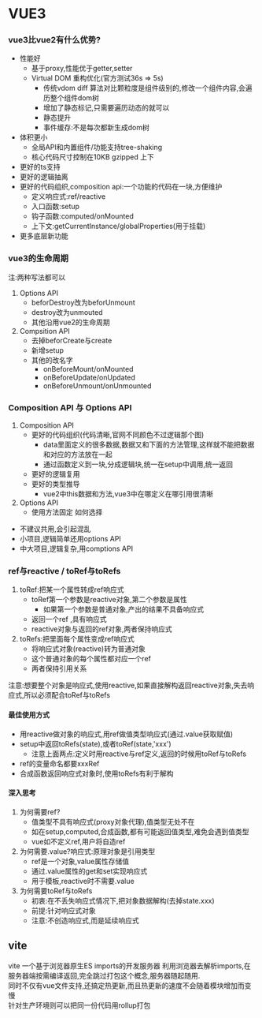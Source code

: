 # VUE3
### vue3比vue2有什么优势?
- 性能好
  - 基于proxy,性能优于getter,setter
  - Virtual DOM 重构优化(官方测试36s => 5s)
    - 传统vdom diff 算法对比颗粒度是组件级别的,修改一个组件内容,会遍历整个组件dom树
    - 增加了静态标记,只需要遍历动态的就可以
    - 静态提升
    - 事件缓存:不是每次都新生成dom树
- 体积更小
  - 全局API和内置组件/功能支持tree-shaking
  - 核心代码尺寸控制在10KB gzipped 上下
- 更好的ts支持
- 更好的逻辑抽离
- 更好的代码组织,composition api:一个功能的代码在一块,方便维护
  - 定义响应式:ref/reactive
  - 入口函数:setup
  - 钩子函数:computed/onMounted
  - 上下文:getCurrentInstance/globalProperties(用于挂载)
- 更多底层新功能

### vue3的生命周期
注:两种写法都可以
1. Options API
    - beforDestroy改为beforUnmount
    - destroy改为unmouted
    - 其他沿用vue2的生命周期
2. Compsition API
    - 去掉beforCreate与create
    - 新增setup
    - 其他的改名字
        - onBeforeMount/onMounted
        - onBeforeUpdate/onUpdated
        - onBeforeUnmount/onUnmounted

### Composition API 与 Options API
1. Composition API  
    - 更好的代码组织(代码清晰,官网不同颜色不过逻辑那个图)
        - data里面定义的很多数据,数据又和下面的方法管理,这样就不能把数据和对应的方法放在一起
        - 通过函数定义到一块,分成逻辑块,统一在setup中调用,统一返回
    - 更好的逻辑复用
    - 更好的类型推导
        - vue2中this数据和方法,vue3中在哪定义在哪引用很清晰
2. Options API
    - 使用方法固定
如何选择
- 不建议共用,会引起混乱
- 小项目,逻辑简单还用options API
- 中大项目,逻辑复杂,用comptions API

### ref与reactive / toRef与toRefs
1. toRef:把某一个属性转成ref响应式
    - toRef第一个参数是reactive对象,第二个参数是属性
        - 如果第一个参数是普通对象,产出的结果不具备响应式
    - 返回一个ref ,具有响应式
    - reactive对象与返回的ref对象,两者保持响应式
2. toRefs:把里面每个属性变成ref响应式
    - 将响应式对象(reactive)转为普通对象
    - 这个普通对象的每个属性都对应一个ref
    - 两者保持引用关系  
   
注意:想要整个对象是响应式,使用reactive,如果直接解构返回reactive对象,失去响应式,所以必须配合toRef与toRefs

#### 最佳使用方式
- 用reactive做对象的响应式,用ref做值类型响应式(通过.value获取赋值)
- setup中返回toRefs(state),或者toRef(state,'xxx')
    - 注意上面两点:定义时用reactive与ref定义,返回的时候用toRef与toRefs
- ref的变量命名都要xxxRef
- 合成函数返回响应式对象时,使用toRefs有利于解构

#### 深入思考 
1. 为何需要ref?
    - 值类型不具有响应式(proxy对象代理),值类型无处不在
    - 如在setup,computed,合成函数,都有可能返回值类型,难免会遇到值类型
    - vue如不定义ref,用户将自造ref
2. 为何需要.value?响应式:原理对象是引用类型
    - ref是一个对象,value属性存储值
    - 通过.value属性的get和set实现响应式
    - 用于模板,reactive时不需要.value
3. 为何需要toRef与toRefs
    - 初衷:在不丢失响应式情况下,把对象数据解构(去掉state.xxx)
    - 前提:针对响应式对象
    - 注意:不创造响应式,而是延续响应式

## vite
vite 一个基于浏览器原生ES imports的开发服务器
利用浏览器去解析imports,在服务器端按需编译返回,完全跳过打包这个概念,服务器随起随用.  
同时不仅有vue文件支持,还搞定热更新,而且热更新的速度不会随着模块增加而变慢  
针对生产环境则可以把同一份代码用rollup打包  

